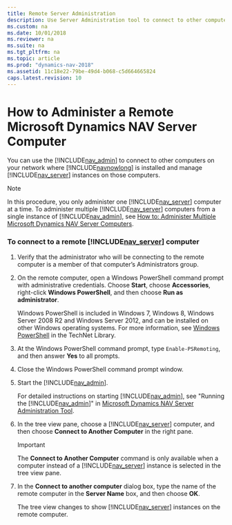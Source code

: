 ```yaml
---
title: Remote Server Administration
description: Use Server Administration tool to connect to other computers on your network where Dynamics NAV is installed and manage Server instances on those computers.
ms.custom: na
ms.date: 10/01/2018
ms.reviewer: na
ms.suite: na
ms.tgt_pltfrm: na
ms.topic: article
ms.prod: "dynamics-nav-2018"
ms.assetid: 11c18e22-79be-49d4-b068-c5d664665824
caps.latest.revision: 10
---
```

# How to Administer a Remote Microsoft Dynamics NAV Server Computer
You can use the [!INCLUDE[nav_admin](includes/nav_admin_md.md)] to connect to other computers on your network where [!INCLUDE[navnowlong](includes/navnowlong_md.md)] is installed and manage [!INCLUDE[nav_server](includes/nav_server_md.md)] instances on those computers.  
  
> [!NOTE]  
>  In this procedure, you only administer one [!INCLUDE[nav_server](includes/nav_server_md.md)] computer at a time. To administer multiple [!INCLUDE[nav_server](includes/nav_server_md.md)] computers from a single instance of [!INCLUDE[nav_admin](includes/nav_admin_md.md)], see [How to: Administer Multiple Microsoft Dynamics NAV Server Computers](How-to--Administer-Multiple-Microsoft-Dynamics-NAV-Server-Computers.md).  
  
### To connect to a remote [!INCLUDE[nav_server](includes/nav_server_md.md)] computer  
  
1.  Verify that the administrator who will be connecting to the remote computer is a member of that computer’s Administrators group.  
  
2.  On the remote computer, open a Windows PowerShell command prompt with administrative credentials. Choose **Start**, choose **Accessories**, right-click **Windows PowerShell**, and then choose **Run as administrator**.  
  
     Windows PowerShell is included in Windows 7, Windows 8, Windows Server 2008 R2 and Windows Server 2012, and can be installed on other Windows operating systems. For more information, see [Windows PowerShell](https://go.microsoft.com/fwlink/?LinkId=211847) in the TechNet Library.  
  
3.  At the Windows PowerShell command prompt, type `Enable-PSRemoting`, and then answer **Yes** to all prompts.  
  
4.  Close the Windows PowerShell command prompt window.  
  
5.  Start the [!INCLUDE[nav_admin](includes/nav_admin_md.md)].  
  
     For detailed instructions on starting [!INCLUDE[nav_admin](includes/nav_admin_md.md)], see "Running the [!INCLUDE[nav_admin](includes/nav_admin_md.md)]" in [Microsoft Dynamics NAV Server Administration Tool](Microsoft-Dynamics-NAV-Server-Administration-Tool.md).  
  
6.  In the tree view pane, choose a [!INCLUDE[nav_server](includes/nav_server_md.md)] computer, and then choose **Connect to Another Computer** in the right pane.  
  
    > [!IMPORTANT]  
    >  The **Connect to Another Computer** command is only available when a computer instead of a [!INCLUDE[nav_server](includes/nav_server_md.md)] instance is selected in the tree view pane.  
  
7.  In the **Connect to another computer** dialog box, type the name of the remote computer in the **Server Name** box, and then choose **OK**.  
  
     The tree view changes to show [!INCLUDE[nav_server](includes/nav_server_md.md)] instances on the remote computer.
